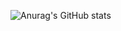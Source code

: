 ![Anurag's GitHub stats](https://github-readme-stats.vercel.app/api?username=HitzzDoesCodingb&show_icons=true&theme=github_dark&count_private=true)
